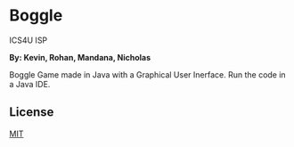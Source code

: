 # Boggle

ICS4U ISP

**By: Kevin, Rohan, Mandana, Nicholas**

Boggle Game made in Java with a Graphical User Inerface. Run the code in a Java IDE.

## License
[MIT](https://choosealicense.com/licenses/mit/)

